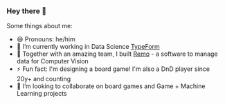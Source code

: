 ### Hey there 👋
Some things about me:

- 😄 Pronouns: he/him
- 🔭 I’m currently working in Data Science [TypeForm](https://www.typeform.com/)
- 🌱 Together with an amazing team, I built [Remo](https://github.com/rediscovery-io/remo-python) - a software to manage data for Computer Vision
- ⚡ Fun fact: I'm designing a board game! I'm also a DnD player since 20y+ and counting 
- 👯 I’m looking to collaborate on board games and Game + Machine Learning projects


<!--
**drewlr/drewlr** is a ✨ _special_ ✨ repository because its `README.md` (this file) appears on your GitHub profile.

Here are some ideas to get you started:

- 🔭 I’m currently working on ...
- 🌱 I’m currently learning ...
- 👯 I’m looking to collaborate on ...
- 🤔 I’m looking for help with ...
- 💬 Ask me about ...
- 📫 How to reach me: ...
- 😄 Pronouns: ...
- ⚡ Fun fact: ...
-->
